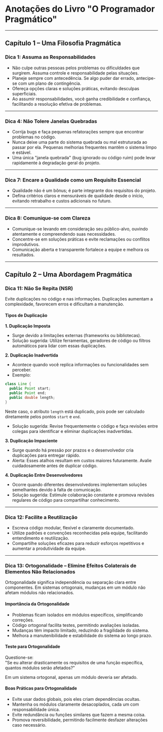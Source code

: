 # Anotações do Livro "O Programador Pragmático"

---

## Capítulo 1 – Uma Filosofia Pragmática

### Dica 1: Assuma as Responsabilidades

- Não culpe outras pessoas pelos problemas ou dificuldades que surgirem. Assuma controle e responsabilidade pelas situações.
- Planeje sempre com antecedência. Se algo puder dar errado, antecipe-se com um plano de contingência.
- Ofereça opções claras e soluções práticas, evitando desculpas superficiais.
- Ao assumir responsabilidades, você ganha credibilidade e confiança, facilitando a resolução efetiva de problemas.

---

### Dica 4: Não Tolere Janelas Quebradas

- Corrija bugs e faça pequenas refatorações sempre que encontrar problemas no código.
- Nunca deixe uma parte do sistema quebrada ou mal estruturada ao passar por ela. Pequenas melhorias frequentes mantêm o sistema limpo e estável.
- Uma única "janela quebrada" (bug ignorado ou código ruim) pode levar rapidamente à degradação geral do projeto.

---

### Dica 7: Encare a Qualidade como um Requisito Essencial

- Qualidade não é um bônus; é parte integrante dos requisitos do projeto.
- Defina critérios claros e mensuráveis de qualidade desde o início, evitando retrabalho e custos adicionais no futuro.

---

### Dica 8: Comunique-se com Clareza

- Comunique-se levando em consideração seu público-alvo, ouvindo atentamente e compreendendo suas necessidades.
- Concentre-se em soluções práticas e evite reclamações ou conflitos improdutivos.
- Comunicação aberta e transparente fortalece a equipe e melhora os resultados.

---

## Capítulo 2 – Uma Abordagem Pragmática

### Dica 11: Não Se Repita (NSR)

Evite duplicações no código e nas informações. Duplicações aumentam a complexidade, favorecem erros e dificultam a manutenção.

#### Tipos de Duplicação

**1. Duplicação Imposta**

- Surge devido a limitações externas (frameworks ou bibliotecas).
- Solução sugerida: Utilize ferramentas, geradores de código ou filtros automáticos para lidar com essas duplicações.

**2. Duplicação Inadvertida**

- Acontece quando você replica informações ou funcionalidades sem perceber.
- Exemplo:

```java
class Line {
  public Point start;
  public Point end;
  public double length;
}
```

Neste caso, o atributo `length` está duplicado, pois pode ser calculado diretamente pelos pontos `start` e `end`.

- Solução sugerida: Revise frequentemente o código e faça revisões entre colegas para identificar e eliminar duplicações inadvertidas.

**3. Duplicação Impaciente**

- Surge quando há pressão por prazos e o desenvolvedor cria duplicações para entregar rápido.
- Alerta: Esses atalhos resultam em custos maiores futuramente. Avalie cuidadosamente antes de duplicar código.

**4. Duplicação Entre Desenvolvedores**

- Ocorre quando diferentes desenvolvedores implementam soluções semelhantes devido à falta de comunicação.
- Solução sugerida: Estimule colaboração constante e promova revisões regulares de código para compartilhar conhecimento.

---

### Dica 12: Facilite a Reutilização

- Escreva código modular, flexível e claramente documentado.
- Utilize padrões e convenções reconhecidas pela equipe, facilitando entendimento e reutilização.
- Compartilhe soluções eficazes para reduzir esforços repetitivos e aumentar a produtividade da equipe.

---

### Dica 13: Ortogonalidade – Elimine Efeitos Colaterais de Elementos Não Relacionados

Ortogonalidade significa independência ou separação clara entre componentes. Em sistemas ortogonais, mudanças em um módulo não afetam módulos não relacionados.

#### Importância da Ortogonalidade

- Problemas ficam isolados em módulos específicos, simplificando correções.
- Código ortogonal facilita testes, permitindo avaliações isoladas.
- Mudanças têm impacto limitado, reduzindo a fragilidade do sistema.
- Melhora a manutenibilidade e estabilidade do sistema ao longo prazo.

#### Teste para Ortogonalidade

Questione-se:  
"Se eu alterar drasticamente os requisitos de uma função específica, quantos módulos serão afetados?"

Em um sistema ortogonal, apenas um módulo deveria ser afetado.

#### Boas Práticas para Ortogonalidade

- Evite usar dados globais, pois eles criam dependências ocultas.
- Mantenha os módulos claramente desacoplados, cada um com responsabilidade única.
- Evite redundância ou funções similares que fazem a mesma coisa.
- Promova reversibilidade, permitindo facilmente desfazer alterações caso necessário.
